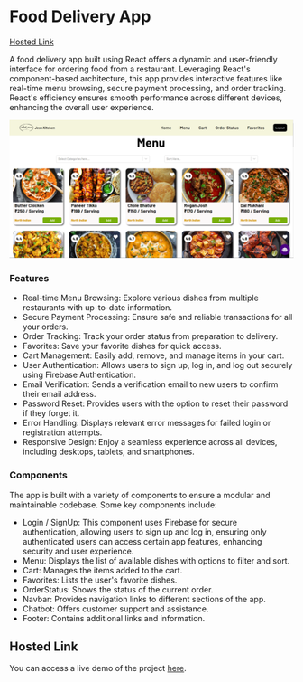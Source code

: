# Food Delivery App
[Hosted Link](https://food-delivery-jessk.vercel.app/)

A food delivery app built using React offers a dynamic and user-friendly interface for ordering food from a restaurant. Leveraging React's component-based architecture, this app provides interactive features like real-time menu browsing, secure payment processing, and order tracking. React's efficiency ensures smooth performance across different devices, enhancing the overall user experience.

![Jess Kitchen](Website.PNG)

### Features
- Real-time Menu Browsing: Explore various dishes from multiple restaurants with up-to-date information.
- Secure Payment Processing: Ensure safe and reliable transactions for all your orders.
- Order Tracking: Track your order status from preparation to delivery.
- Favorites: Save your favorite dishes for quick access.
- Cart Management: Easily add, remove, and manage items in your cart.
- User Authentication: Allows users to sign up, log in, and log out securely using Firebase Authentication.
- Email Verification: Sends a verification email to new users to confirm their email address.
- Password Reset: Provides users with the option to reset their password if they forget it.
- Error Handling: Displays relevant error messages for failed login or registration attempts.
- Responsive Design: Enjoy a seamless experience across all devices, including desktops, tablets, and smartphones.

### Components
The app is built with a variety of components to ensure a modular and maintainable codebase. Some key components include:

- Login / SignUp: This component uses Firebase for secure authentication, allowing users to sign up and log in, ensuring only authenticated users can access certain app features, enhancing security and user experience.
- Menu: Displays the list of available dishes with options to filter and sort.
- Cart: Manages the items added to the cart.
- Favorites: Lists the user's favorite dishes.
- OrderStatus: Shows the status of the current order.
- Navbar: Provides navigation links to different sections of the app.
- Chatbot: Offers customer support and assistance.
- Footer: Contains additional links and information.

## Hosted Link

You can access a live demo of the project [here](https://food-delivery-jessk.vercel.app/).
